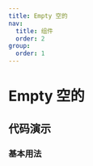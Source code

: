 ```yaml
---
title: Empty 空的
nav:
  title: 组件
  order: 2
group:
  order: 1
---
```


#  Empty 空的



## 代码演示

### 基本用法

<code src="../../components/empty/demo/index.tsx"></code>

<API src="../../components/empty/index.tsx"></API>
